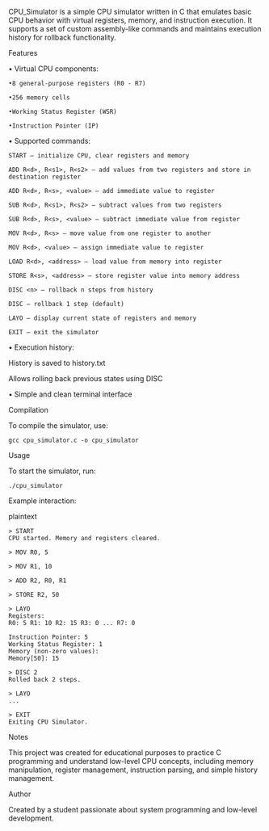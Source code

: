CPU_Simulator is a simple CPU simulator written in C that emulates basic CPU behavior with virtual registers, memory, and instruction execution. It supports a set of custom assembly-like commands and maintains execution history for rollback functionality.

Features

• Virtual CPU components:

    •8 general-purpose registers (R0 - R7)

    •256 memory cells
    
    •Working Status Register (WSR)
    
    •Instruction Pointer (IP)

• Supported commands:

    START — initialize CPU, clear registers and memory
    
    ADD R<d>, R<s1>, R<s2> — add values from two registers and store in destination register
    
    ADD R<d>, R<s>, <value> — add immediate value to register
    
    SUB R<d>, R<s1>, R<s2> — subtract values from two registers
    
    SUB R<d>, R<s>, <value> — subtract immediate value from register
    
    MOV R<d>, R<s> — move value from one register to another
    
    MOV R<d>, <value> — assign immediate value to register
    
    LOAD R<d>, <address> — load value from memory into register
    
    STORE R<s>, <address> — store register value into memory address
    
    DISC <n> — rollback n steps from history
    
    DISC — rollback 1 step (default)
    
    LAYO — display current state of registers and memory
    
    EXIT — exit the simulator

• Execution history:

  History is saved to history.txt
  
  Allows rolling back previous states using DISC

• Simple and clean terminal interface

Compilation

To compile the simulator, use:

    gcc cpu_simulator.c -o cpu_simulator

Usage

To start the simulator, run:

    ./cpu_simulator
    
Example interaction:

plaintext

    > START
    CPU started. Memory and registers cleared.
    
    > MOV R0, 5
    
    > MOV R1, 10
    
    > ADD R2, R0, R1
    
    > STORE R2, 50
    
    > LAYO
    Registers:
    R0: 5 R1: 10 R2: 15 R3: 0 ... R7: 0
    
    Instruction Pointer: 5
    Working Status Register: 1
    Memory (non-zero values):
    Memory[50]: 15
    
    > DISC 2
    Rolled back 2 steps.
    
    > LAYO
    ...
    
    > EXIT
    Exiting CPU Simulator.
    
Notes

This project was created for educational purposes to practice C programming and understand low-level CPU concepts, including memory manipulation, register management, instruction parsing, and simple history management.

Author

Created by a student passionate about system programming and low-level development.
